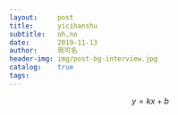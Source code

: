 ```yaml
---
layout:     post
title:      yicihanshu
subtitle:   oh,no
date:       2019-11-13
author:     周可名
header-img: img/post-bg-interview.jpg
catalog:    true
tags:
---
```

$$ y=kx+b $$
